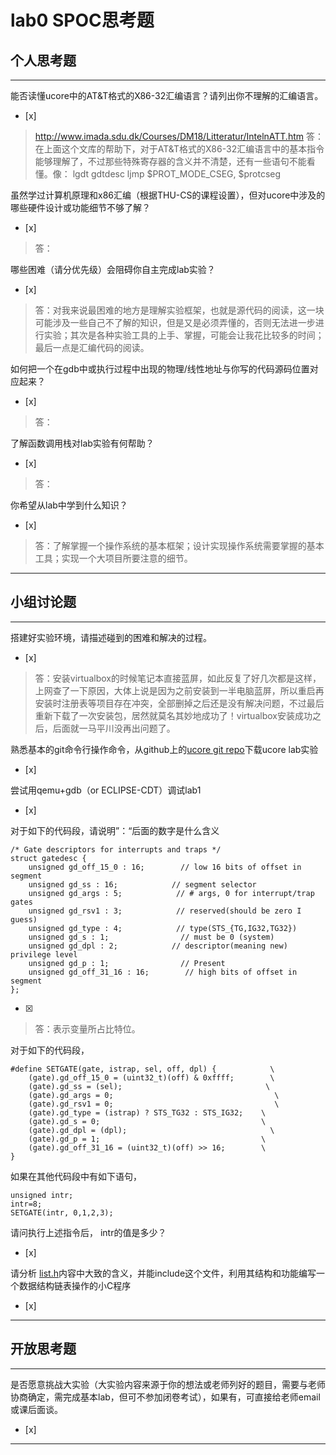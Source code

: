 # lab0 SPOC思考题

## 个人思考题

---

能否读懂ucore中的AT&T格式的X86-32汇编语言？请列出你不理解的汇编语言。
- [x]  

>  http://www.imada.sdu.dk/Courses/DM18/Litteratur/IntelnATT.htm
   答：在上面这个文库的帮助下，对于AT&T格式的X86-32汇编语言中的基本指令能够理解了，不过那些特殊寄存器的含义并不清楚，还有一些语句不能看懂。像：
   lgdt gdtdesc
   ljmp $PROT_MODE_CSEG, $protcseg

虽然学过计算机原理和x86汇编（根据THU-CS的课程设置），但对ucore中涉及的哪些硬件设计或功能细节不够了解？
- [x]  

> 答：  


哪些困难（请分优先级）会阻碍你自主完成lab实验？
- [x]  

> 答：对我来说最困难的地方是理解实验框架，也就是源代码的阅读，这一块可能涉及一些自己不了解的知识，但是又是必须弄懂的，否则无法进一步进行实验；其次是各种实验工具的上手、掌握，可能会让我花比较多的时间；最后一点是汇编代码的阅读。  

如何把一个在gdb中或执行过程中出现的物理/线性地址与你写的代码源码位置对应起来？
- [x]  

> 答：  

了解函数调用栈对lab实验有何帮助？
- [x]  

> 答：  

你希望从lab中学到什么知识？
- [x]  

> 答：了解掌握一个操作系统的基本框架；设计实现操作系统需要掌握的基本工具；实现一个大项目所要注意的细节。  

---

## 小组讨论题

---

搭建好实验环境，请描述碰到的困难和解决的过程。
- [x]  

> 答：安装virtualbox的时候笔记本直接蓝屏，如此反复了好几次都是这样，上网查了一下原因，大体上说是因为之前安装到一半电脑蓝屏，所以重启再安装时注册表等项目存在冲突，全部删掉之后还是没有解决问题，不过最后重新下载了一次安装包，居然就莫名其妙地成功了！virtualbox安装成功之后，后面就一马平川没再出问题了。

熟悉基本的git命令行操作命令，从github上的[ucore git repo](http://www.github.com/chyyuu/ucore_lab)下载ucore lab实验
- [x]  

> 

尝试用qemu+gdb（or ECLIPSE-CDT）调试lab1
- [x]  

> 

对于如下的代码段，请说明”：“后面的数字是什么含义
```
/* Gate descriptors for interrupts and traps */
struct gatedesc {
    unsigned gd_off_15_0 : 16;        // low 16 bits of offset in segment
    unsigned gd_ss : 16;            // segment selector
    unsigned gd_args : 5;            // # args, 0 for interrupt/trap gates
    unsigned gd_rsv1 : 3;            // reserved(should be zero I guess)
    unsigned gd_type : 4;            // type(STS_{TG,IG32,TG32})
    unsigned gd_s : 1;                // must be 0 (system)
    unsigned gd_dpl : 2;            // descriptor(meaning new) privilege level
    unsigned gd_p : 1;                // Present
    unsigned gd_off_31_16 : 16;        // high bits of offset in segment
};
```
- [x]  

> 答：表示变量所占比特位。

对于如下的代码段，
```
#define SETGATE(gate, istrap, sel, off, dpl) {            \
    (gate).gd_off_15_0 = (uint32_t)(off) & 0xffff;        \
    (gate).gd_ss = (sel);                                \
    (gate).gd_args = 0;                                    \
    (gate).gd_rsv1 = 0;                                    \
    (gate).gd_type = (istrap) ? STS_TG32 : STS_IG32;    \
    (gate).gd_s = 0;                                    \
    (gate).gd_dpl = (dpl);                                \
    (gate).gd_p = 1;                                    \
    (gate).gd_off_31_16 = (uint32_t)(off) >> 16;        \
}
```
如果在其他代码段中有如下语句，
```
unsigned intr;
intr=8;
SETGATE(intr, 0,1,2,3);
```
请问执行上述指令后， intr的值是多少？
- [x]  

> 

请分析 [list.h](https://github.com/chyyuu/ucore_lab/blob/master/labcodes/lab2/libs/list.h)内容中大致的含义，并能include这个文件，利用其结构和功能编写一个数据结构链表操作的小C程序
- [x]  

> 

---

## 开放思考题

---

是否愿意挑战大实验（大实验内容来源于你的想法或老师列好的题目，需要与老师协商确定，需完成基本lab，但可不参加闭卷考试），如果有，可直接给老师email或课后面谈。
- [x]  

>  

---
